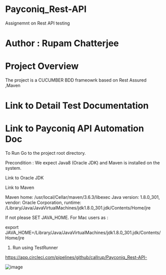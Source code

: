
# Payconiq_Rest-API
Assignemnt on Rest API testing


# Author : Rupam Chatterjee
# Project Overview
The project is a CUCUMBER BDD frameowrk based on Rest Assured ,Maven 
# Link to Detail Test Documentation
# Link to Payconiq API Automation Doc

To Run
Go to the project root directory.

Precondition : We expect Java8 (Oracle JDK) and Maven is installed on the system.

Link to Oracle JDK

Link to Maven

Maven home: /usr/local/Cellar/maven/3.6.3/libexec
Java version: 1.8.0_301, vendor: Oracle Corporation, runtime: /Library/Java/JavaVirtualMachines/jdk1.8.0_301.jdk/Contents/Home/jre

If not please SET JAVA_HOME. For Mac users as :

 export JAVA_HOME=/Library/Java/JavaVirtualMachines/jdk1.8.0_301.jdk/Contents/Home/jre
 1. Run using TestRunner

https://app.circleci.com/pipelines/github/callrup/Payconiq_Rest-API-


![image](https://user-images.githubusercontent.com/35593071/143107832-bd36ad47-172d-4124-9987-2a69ba6e669c.png)


